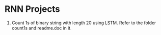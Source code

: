 # RNN Projects
1) Count 1s of binary string with length 20 using LSTM. Refer to the folder count1s and readme.doc in it.
